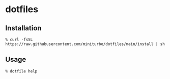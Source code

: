 # dotfiles

## Installation

```
% curl -fsSL https://raw.githubusercontent.com/miniturbo/dotfiles/main/install | sh
```

## Usage

```
% dotfile help
```
